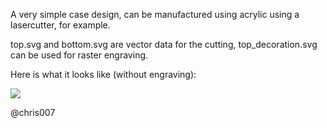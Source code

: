 A very simple case design, can be manufactured using acrylic using a lasercutter, for example.

top.svg and bottom.svg are vector data for the cutting, top_decoration.svg can be used for raster engraving.

Here is what it looks like (without engraving):

<img src="https://pbs.twimg.com/media/CKJW20YXAAABa37.jpg:large">


@chris007


